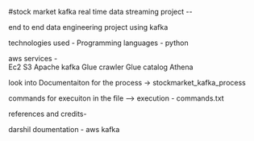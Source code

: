#stock market kafka real time data streaming project --


end to end data engineering project using kafka

technologies used - 
Programming languages  -  python

aws services -  
    Ec2
    S3
    Apache kafka 
    Glue crawler
    Glue catalog
    Athena
    

look into Documentaiton for the process -> stockmarket_kafka_process

commands for execuiton in the file --> execution - commands.txt


references and credits- 
 
darshil
doumentation -
  aws 
  kafka
